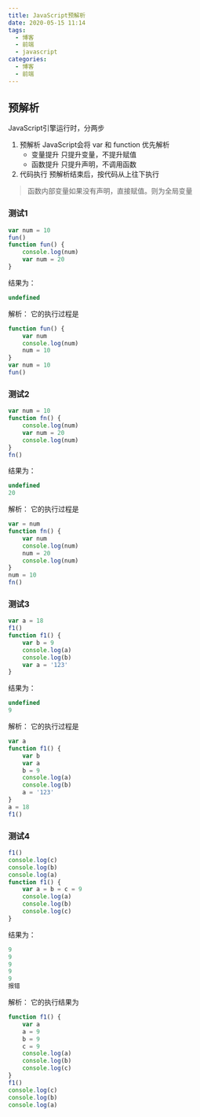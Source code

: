 ```yaml
---
title: JavaScript预解析
date: 2020-05-15 11:14
tags:
  - 博客
  - 前端
  - javascript
categories:
  - 博客
  - 前端
---
```


## 预解析
JavaScript引擎运行时，分两步
1. 预解析
JavaScript会将 var 和 function 优先解析
    - 变量提升
只提升变量，不提升赋值
    - 函数提升
只提升声明，不调用函数
2. 代码执行
预解析结束后，按代码从上往下执行

> 函数内部变量如果没有声明，直接赋值。则为全局变量

### 测试1

```js
var num = 10
fun()
function fun() {
    console.log(num)
    var num = 20
}
```

结果为：
```js
undefined
```

解析：
它的执行过程是
```js
function fun() {
    var num
    console.log(num)
    num = 10
}
var num = 10
fun()
```

### 测试2

```js
var num = 10
function fn() {
    console.log(num)
    var num = 20
    console.log(num)
}
fn()
```

结果为：
```js
undefined
20
```

解析：
它的执行过程是
```js
var = num
function fn() {
    var num
    console.log(num)
    num = 20
    console.log(num)
}
num = 10
fn()
```

### 测试3

```js
var a = 18
f1()
function f1() {
    var b = 9
    console.log(a)
    console.log(b)
    var a = '123'
}
```

结果为：
```js
undefined
9
```

解析：
它的执行过程是
```js
var a
function f1() {
    var b
    var a
    b = 9
    console.log(a)
    console.log(b)
    a = '123'
}
a = 18
f1()
```

### 测试4

```js
f1()
console.log(c)
console.log(b)
console.log(a)
function f1() {
    var a = b = c = 9
    console.log(a)
    console.log(b)
    console.log(c)
}
```

结果为：
```js
9
9
9
9
9
报错
```

解析：
它的执行结果为
```js
function f1() {
    var a 
    a = 9
    b = 9
    c = 9
    console.log(a)
    console.log(b)
    console.log(c)
}
f1()
console.log(c)
console.log(b)
console.log(a)
```